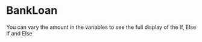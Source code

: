 # BankLoan
You can vary the amount in the variables to see the full display of the If, Else If and Else 
